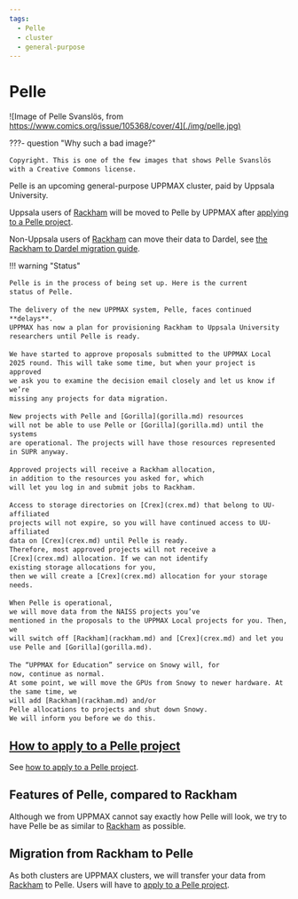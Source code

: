 ```yaml
---
tags:
  - Pelle
  - cluster
  - general-purpose
---
```


# Pelle

![Image of Pelle Svanslös, from https://www.comics.org/issue/105368/cover/4](./img/pelle.jpg)

???- question "Why such a bad image?"

    Copyright. This is one of the few images that shows Pelle Svanslös
    with a Creative Commons license.

Pelle is an upcoming general-purpose UPPMAX cluster,
paid by Uppsala University.

Uppsala users of [Rackham](rackham.md) will be moved to Pelle
by UPPMAX after [applying to a Pelle project](../getting_started/project_apply_pelle.md).

Non-Uppsala users of [Rackham](rackham.md) can move their data to
Dardel, see [the Rackham to Dardel migration guide](../cluster_guides/dardel_migration.md).

!!! warning "Status"

    Pelle is in the process of being set up. Here is the current
    status of Pelle.

    The delivery of the new UPPMAX system, Pelle, faces continued **delays**.
    UPPMAX has now a plan for provisioning Rackham to Uppsala University
    researchers until Pelle is ready. 

    We have started to approve proposals submitted to the UPPMAX Local
    2025 round. This will take some time, but when your project is approved
    we ask you to examine the decision email closely and let us know if we’re
    missing any projects for data migration.

    New projects with Pelle and [Gorilla](gorilla.md) resources
    will not be able to use Pelle or [Gorilla](gorilla.md) until the systems
    are operational. The projects will have those resources represented
    in SUPR anyway. 

    Approved projects will receive a Rackham allocation,
    in addition to the resources you asked for, which
    will let you log in and submit jobs to Rackham.
 
    Access to storage directories on [Crex](crex.md) that belong to UU-affiliated
    projects will not expire, so you will have continued access to UU-affiliated
    data on [Crex](crex.md) until Pelle is ready. 
    Therefore, most approved projects will not receive a
    [Crex](crex.md) allocation. If we can not identify
    existing storage allocations for you,
    then we will create a [Crex](crex.md) allocation for your storage needs.

    When Pelle is operational, 
    we will move data from the NAISS projects you’ve
    mentioned in the proposals to the UPPMAX Local projects for you. Then, we
    will switch off [Rackham](rackham.md) and [Crex](crex.md) and let you use Pelle and [Gorilla](gorilla.md).  

    The “UPPMAX for Education” service on Snowy will, for
    now, continue as normal. 
    At some point, we will move the GPUs from Snowy to newer hardware. At the same time, we
    will add [Rackham](rackham.md) and/or
    Pelle allocations to projects and shut down Snowy. 
    We will inform you before we do this. 

## [How to apply to a Pelle project](../getting_started/project_apply_pelle.md)

See [how to apply to a Pelle project](../getting_started/project_apply_pelle.md).

## Features of Pelle, compared to Rackham

Although we from UPPMAX cannot say exactly how Pelle will look,
we try to have Pelle be as similar to [Rackham](rackham.md) as possible.

## Migration from Rackham to Pelle

As both clusters are UPPMAX clusters,
we will transfer your data from [Rackham](rackham.md)
to Pelle. Users will have to [apply to a Pelle project](../getting_started/project_apply_pelle.md).
